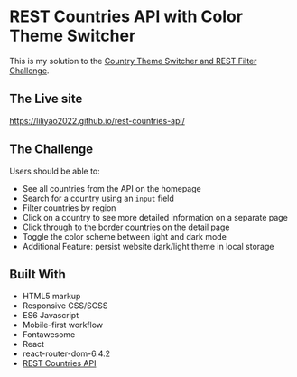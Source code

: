 # REST Countries API with Color Theme Switcher

This is my solution to the [Country Theme Switcher and REST Filter Challenge](https://www.frontendmentor.io/challenges/rest-countries-api-with-color-theme-switcher-5cacc469fec04111f7b848ca/hub/rest-countries-api-with-color-theme-switcher-T_Jm3Jq2Uy).

## The Live site
https://liliyao2022.github.io/rest-countries-api/

## The Challenge

Users should be able to:

- See all countries from the API on the homepage
- Search for a country using an `input` field
- Filter countries by region
- Click on a country to see more detailed information on a separate page
- Click through to the border countries on the detail page
- Toggle the color scheme between light and dark mode
- Additional Feature: persist website dark/light theme in local storage

## Built With

- HTML5 markup
- Responsive CSS/SCSS
- ES6 Javascript
- Mobile-first workflow
- Fontawesome
- React
- react-router-dom-6.4.2
- [REST Countries API](https://restcountries.com)
